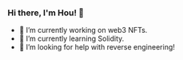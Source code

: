 ### Hi there, I'm Hou! 👋

- 🔭 I’m currently working on web3 NFTs.
- 🌱 I’m currently learning Solidity.
- 🤔 I’m looking for help with reverse engineering!

<!--
**hourzn/hourzn** is a ✨ _special_ ✨ repository because its `README.md` (this file) appears on your GitHub profile.

Here are some ideas to get you started:

- 🔭 I’m currently working on ...
- 🌱 I’m currently learning ...
- 👯 I’m looking to collaborate on ...
- 🤔 I’m looking for help with ...
- 💬 Ask me about ...
- 📫 How to reach me: ...
- 😄 Pronouns: ...
- ⚡ Fun fact: ...
-->
